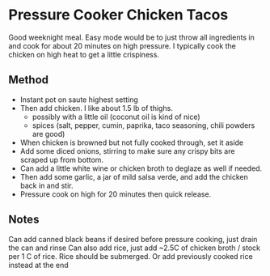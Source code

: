 # Pressure Cooker Chicken Tacos

Good weeknight meal. Easy mode would be to just throw all ingredients in and cook for about 20 minutes on high pressure. I typically cook the chicken on high heat to get a little crispiness.

## Method

 - Instant pot on saute highest setting
 - Then add chicken. I like about 1.5 lb of thighs.
    - possibly with a little oil (coconut oil is kind of nice)
    - spices (salt, pepper, cumin, paprika, taco seasoning, chili powders are good)
 - When chicken is browned but not fully cooked through, set it aside
 - Add some diced onions, stirring to make sure any crispy bits are scraped up from bottom.
 - Can add a little white wine or chicken broth to deglaze as well if needed.
 - Then add some garlic, a jar of mild salsa verde, and add the chicken back in and stir.
 - Pressure cook on high for 20 minutes then quick release.

## Notes

Can add canned black beans if desired before pressure cooking, just drain the can and rinse
Can also add rice, just add ~2.5C of chicken broth / stock per 1 C of rice. Rice should be submerged. Or add previously cooked rice instead at the end
